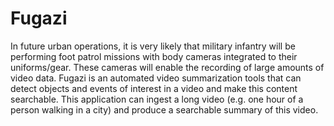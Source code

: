 # Fugazi

In future urban operations, it is very likely that military infantry will be performing foot patrol missions with body cameras integrated to their uniforms/gear. These cameras will enable the recording of large amounts of video data. Fugazi is an automated video summarization tools that can detect objects and events of interest in a video and make this content searchable. This application can ingest a long video (e.g. one hour of a person walking in a city) and produce a searchable summary of this video.
